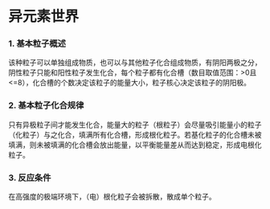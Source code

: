 # 异元素世界
### 1. 基本粒子概述
该种粒子可以单独组成物质，也可以与其他粒子化合组成物质，有阴阳两极之分，阴性粒子只能和阳性粒子发生化合，每个粒子都有化合槽（数目取值范围：>0且<=8），化合槽的个数决定该粒子的能量大小，粒子核心决定该粒子的阴阳极。
### 2. 基本粒子化合规律
只有异极粒子间才能发生化合，能量大的粒子（根粒子）会尽量吸引能量小的粒子（化粒子）与之化合，填满所有化合槽，形成根化粒子。若基化粒子的化合槽未被填满，则未被填满的化合槽会放出能量，以平衡能量差从而达到稳定，形成电根化粒子。
### 3. 反应条件
在高强度的极端环境下，（电）根化粒子会被拆散，散成单个粒子。
